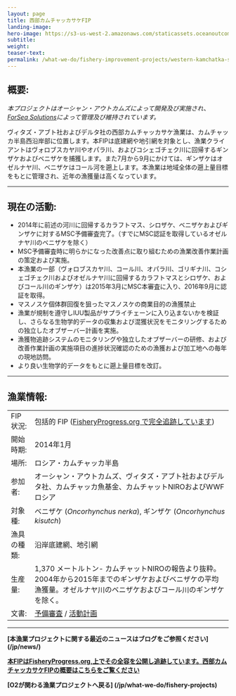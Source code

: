 ```yaml
---
layout: page 
title: 西部カムチャッカサケFIP
landing-image:
hero-image: https://s3-us-west-2.amazonaws.com/staticassets.oceanoutcomes.org/news+and+analysis/hero+images/west-kam-comment-period-hero.jpg
subtitle:
weight: 
teaser-text:
permalink: /what-we-do/fishery-improvement-projects/western-kamchatka-salmon
---
```

<h2>概要:</h2>

*本プロジェクトはオーシャン・アウトカムズによって開発及び実施され、<a href="mailto:4SeaSolutions@gmail.com">ForSea Solutions</a>によって管理及び維持されています。*

ヴィタズ・アブト社およびデルタ社の西部カムチャッカサケ漁業は、カムチャッカ半島西沿岸部に位置します。本FIPは底建網や地引網を対象とし、漁業クライアントはヴォロブスカヤ川やオパラ川、およびコシェゴチェク川に回帰するギンザケおよびベニザケを捕獲します。また7月から9月にかけては、ギンザケはオゼルナヤ川、ベニザケはコール河を遡上します。本漁業は地域全体の遡上量目標をもとに管理され、近年の漁獲量は高くなっています。

---

<h2>現在の活動:</h2>

* 2014年に前述の河川に回帰するカラフトマス、シロザケ、ベニザケおよびギンザケに対するMSC予備審査完了。（すでにMSC認証を取得しているオゼルナヤ川のベニザケを除く） 
* MSC予備審査時に明らかになった改善点に取り組むための漁業改善作業計画の策定および実施。
* 本漁業の一部（ヴォロブスカヤ川、コール川、オパラ川、ゴリギナ川、コシェゴチェク川およびオゼルナヤ川に回帰するカラフトマスとシロザケ、およびコール川のギンザケ）は2015年3月にMSC本審査に入り、2016年9月に認証を取得。
* マスノスケ個体群回復を狙ったマスノスケの商業目的の漁獲禁止
* 漁業が規制を遵守しIUU製品がサプライチェーンに入り込まないかを検証し、さらなる生物学的データの収集および混獲状況をモニタリングするための独立したオブザーバー計画を実施。
* 漁獲物追跡システムのモニタリングや独立したオブザーバーの研修、および改善作業計画の実施項目の進捗状況確認のための漁獲および加工地への毎年の現地訪問。
* より良い生物学的データをもとに遡上量目標を改訂。

---

<h2>漁業情報:</h2>

|||
| :--- | --- |
| FIP 状況: | 包括的 FIP (<a href="http://fisheryprogress.org/fip-profile/western-kamchatka-salmon-beach-seinetrap-net" target="_blank">FisheryProgress.org で完全追跡しています</a>) |
| 開始時期: | 2014年1月 |
| 場所: | ロシア・カムチャッカ半島 |
| 参加者: | オーシャン・アウトカムズ、ヴィタズ・アブト社およびデルタ社、カムチャッカ魚基金、カムチャットNIROおよびWWFロシア |
| 対象種: | ベニザケ (*Oncorhynchus nerka*), ギンザケ (*Oncorhynchus kisutch*) |
| 漁具の種類: | 沿岸底建網、地引網 |
| 生産量: | 1,370 メートルトン- カムチャットNIROの報告より抜粋。2004年から2015年までのギンザケおよびベニザケの平均漁獲量。オゼルナヤ川のベニザケおよびコール川のギンザケを除く。|
| 文書: | <a href="https://s3-us-west-2.amazonaws.com/staticassets.oceanoutcomes.org/supporting+documents/Fishery+Project+Resources/WestKamPreassessment2014.pdf" target="_blank">予備審査</a> / <a href="https://s3-us-west-2.amazonaws.com/staticassets.oceanoutcomes.org/supporting+documents/Fishery+Project+Resources/WestKamWorkplan2016.pdf" target="_blank">活動計画</a> |

---

**[本漁業プロジェクトに関する最近のニュースはブログをご参照ください] (/jp/news/)**

<a href="http://fisheryprogress.org/fip-profile/western-kamchatka-salmon-beach-seinetrap-net" target="_blank">**本FIPはFisheryProgress.org,上でその全容を公開し追跡しています。西部カムチャッカサケFIPの概要はこちらをご覧ください**</a>

**[O2が関わる漁業プロジェクトへ戻る] (/jp/what-we-do/fishery-projects)** 
